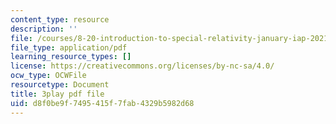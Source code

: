 ```yaml
---
content_type: resource
description: ''
file: /courses/8-20-introduction-to-special-relativity-january-iap-2021/d8f0be9f7495415f7fab4329b5982d68_24iPsnbS6_0.pdf
file_type: application/pdf
learning_resource_types: []
license: https://creativecommons.org/licenses/by-nc-sa/4.0/
ocw_type: OCWFile
resourcetype: Document
title: 3play pdf file
uid: d8f0be9f-7495-415f-7fab-4329b5982d68
---
```

